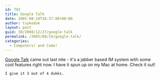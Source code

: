 ```yaml
---
id: 792
title: Google Talk
date: 2005-08-24T16:37:00+00:00
author: tsykoduk
layout: post
guid: 30/2008/12/27/google-talk
permalink: /2005/08/24/google-talk/
categories:
  - Computers! and Code!
---
```

<a href="http://www.google.com/talk/">Google Talk</a> came out last nite - it's a jabber based IM system with some cool features right now. I have it spun up on my Mac at home. Check it out!


	I give it 3 out of 4 dukks.